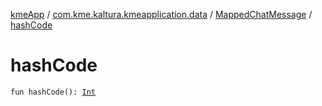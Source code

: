 [kmeApp](../../index.md) / [com.kme.kaltura.kmeapplication.data](../index.md) / [MappedChatMessage](index.md) / [hashCode](./hash-code.md)

# hashCode

`fun hashCode(): `[`Int`](https://kotlinlang.org/api/latest/jvm/stdlib/kotlin/-int/index.html)